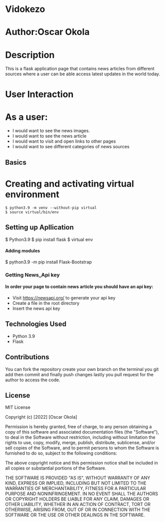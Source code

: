  # Vidokezo
 # Author:Oscar Okola
 # Description
 This is a flask application page that contains news articles from different sources where a user can be able access latest updates in the world today.

 # User Interaction
 # As a user:
   - I would want to see the news images.
   - I would want to see the news article
   - I would want to visit and open links to other pages
   - I would want to see different  categories of news sources
 
 ## Basics
 # Creating and activating virtual environment
    $ python3.9 -m venv --without-pip virtual
    $ source virtual/bin/env

 ## Setting up Apllication
   $ Python3.9
   $ pip install flask
   $ virtual env
    
 #### Adding modules
  $ python3.9 -m pip install Flask-Bootstrap
  
  ### Getting News_Api key
  #### In order your page to contain news article you should have an api key:
   - Visit https://newsapi.org/ to generate your api key
   - Create a file in the root directory 
   - Insert the  news api key
    
  ## Technologies Used
   - Python 3.9
   - Flask

 ## Contributions
 You can fork the repository create your own branch on the terminal you git add then commit and finally push changes lastly
 you pull request for the author to access the code.
 
 ## License
 MIT License

Copyright (c) [2022] [Oscar Okola]

Permission is hereby granted, free of charge, to any person obtaining a copy
of this software and associated documentation files (the "Software"), to deal
in the Software without restriction, including without limitation the rights
to use, copy, modify, merge, publish, distribute, sublicense, and/or sell
copies of the Software, and to permit persons to whom the Software is
furnished to do so, subject to the following conditions:

The above copyright notice and this permission notice shall be included in all
copies or substantial portions of the Software.

THE SOFTWARE IS PROVIDED "AS IS", WITHOUT WARRANTY OF ANY KIND, EXPRESS OR
IMPLIED, INCLUDING BUT NOT LIMITED TO THE WARRANTIES OF MERCHANTABILITY,
FITNESS FOR A PARTICULAR PURPOSE AND NONINFRINGEMENT. IN NO EVENT SHALL THE
AUTHORS OR COPYRIGHT HOLDERS BE LIABLE FOR ANY CLAIM, DAMAGES OR OTHER
LIABILITY, WHETHER IN AN ACTION OF CONTRACT, TORT OR OTHERWISE, ARISING FROM,
OUT OF OR IN CONNECTION WITH THE SOFTWARE OR THE USE OR OTHER DEALINGS IN THE
SOFTWARE.
